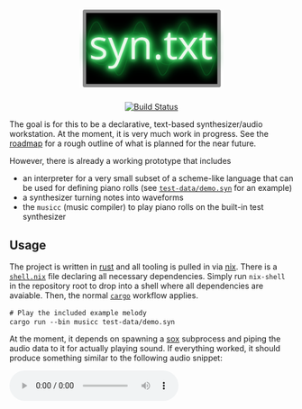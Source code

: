 <h1 align="center">
  <a href="https://github.com/fatho/syn-txt"><img src="doc/logo.png" alt="syn.txt" width="256"></a>
</h1>

<p align="center">
  <a href="https://github.com/fatho/syn-txt/actions?query=branch%3Amaster"><img src="https://github.com/fatho/syn-txt/workflows/Build%20and%20test/badge.svg" alt="Build Status"></a>
</p>

The goal is for this to be a declarative, text-based synthesizer/audio workstation.
At the moment, it is very much work in progress. See the [roadmap](/planning/roadmap.md)
for a rough outline of what is planned for the near future.

However, there is already a working prototype that includes
- an interpreter for a very small subset of a scheme-like language that can be used for defining piano rolls (see [`test-data/demo.syn`](test-data/demo.syn) for an example)
- a synthesizer turning notes into waveforms
- the `musicc` (music compiler) to play piano rolls on the built-in test synthesizer

## Usage

The project is written in [rust](https://www.rust-lang.org/) and all tooling is pulled in via [nix](https://nixos.org/nix/).
There is a [`shell.nix`](shell.nix) file declaring all necessary dependencies.
Simply run `nix-shell` in the repository root to drop into a shell where all dependencies are avaiable.
Then, the normal [`cargo`](https://doc.rust-lang.org/cargo/) workflow applies.

```
# Play the included example melody
cargo run --bin musicc test-data/demo.syn
```

At the moment, it depends on spawning a [sox](http://sox.sourceforge.net/) subprocess and piping the audio data to it for actually playing sound.
If everything worked, it should produce something similar to the following audio snippet:

<audio controls="controls">
  <source src="doc/source/_static/demo.ogg" type="audio/ogg">
  Your browser does not support the <code>audio</code> element. 
</audio>